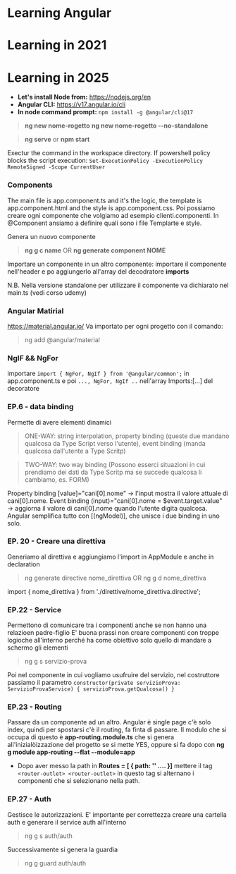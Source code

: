 # Learning Angular 

# **Learning in 2021**
# **Learning in 2025**
- **Let's install Node from:** https://nodejs.org/en
- **Angular CLI:** https://v17.angular.io/cli 
- **In node command prompt:** `npm install -g @angular/cli@17`

> **ng new nome-rogetto**
> **ng new nome-rogetto --no-standalone**

> **ng serve** or **npm start**

Exectur the command in the workspace directory. If powershell policy blocks the script execution: `Set-ExecutionPolicy -ExecutionPolicy RemoteSigned -Scope CurrentUser`

### Components
The main file is app.component.ts and it's the logic, the template is app.component.html and the style is app.component.css. 
Poi possiamo creare ogni componente che volgiamo ad esempio clienti.componenti. 
In @Component ansiamo a definire quali sono i file Templarte e style. 

Genera un nuovo componente 
> **ng g c name** OR **ng generate component NOME**

Importare un componente in un altro componente: importare il componente nell'header e po aggiungerlo all'array del decodratore **imports**

N.B. Nella versione standalone per utilizzare il componente va dichiarato nel main.ts (vedi corso udemy)

### Angular Matirial 
https://material.angular.io/
Va importato per ogni progetto con il comando: 

> ng add @angular/material

### NgIF && NgFor
importare ```import { NgFor, NgIf } from '@angular/common';``` in app.component.ts e poi ```..., NgFor, NgIf ..``` nell'array Imports:[...] del decoratore

### EP.6 - data binding
Permette di avere elementi dinamici 

> ONE-WAY: string interpolation, property binding (queste due mandano qualcosa da Type Script verso l'utente), event binding (manda qualcosa dall'utente a Type Scritp)

> TWO-WAY: two way binding (Possono esserci situazioni in cui prendiamo dei dati da Type Scritp ma se succede qualcosa li cambiamo, es. FORM)

Property binding [value]="cani[0].nome" → l'input mostra il valore attuale di cani[0].nome.
Event binding (input)="cani[0].nome = $event.target.value" → aggiorna il valore di cani[0].nome quando l'utente digita qualcosa.
Angular semplifica tutto con [(ngModel)], che unisce i due binding in uno solo.

### EP. 20 - Creare una direttiva
Generiamo al direttiva e aggiungiamo l'import in AppModule e anche in declaration

> ng generate directive nome_direttiva  OR ng g d nome_direttiva 

import { nome_direttiva } from './direttive/nome_direttiva.directive';

### EP.22 - Service
Permettono di comunicare tra i componenti anche se non hanno una relazioen padre-figlio 
E' buona prassi non creare componenti con troppe logioche all'interno perché ha come obiettivo solo quello di mandare a schermo gli elementi

> ng g s servizio-prova

Poi nel componente in cui vogliamo usufruire del servizio, nel costruttore passiamo il parametro 
``` constructor(private servizioProva: ServizioProvaService) { servizioProva.getQualcosa() } ```

### EP.23 - Routing
Passare da un componente ad un altro. Angular è single page c'è solo index, quindi per spostarsi c'è il routing, fa finta di passare. 
Il modulo che si occupa di questo è **app-routing.module.ts** che si genera all'inizialòizzazione del progetto se si mette YES, oppure si fa dopo con **ng g module app-routing --flat --module=app**

- Dopo aver messo la path in **Routes = [ { path: '' .... }]** mettere il tag ``<router-outlet> <router-outlet>`` in questo tag si alternano i componenti che si selezionano nella path. 
### EP.27 - Auth 
Gestisce le autorizzazioni. E' importante per correttezza creare una cartella auth e generare il service auth all'interno 

> ng g s auth/auth 

Successivamente si genera la guardia
> ng g guard auth/auth 